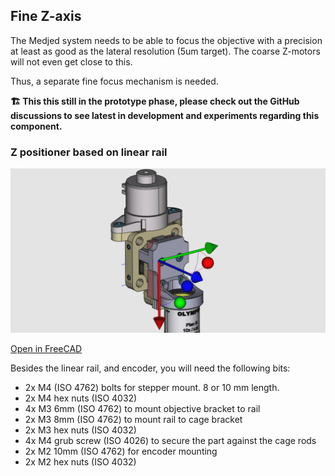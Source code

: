 ## Fine Z-axis

The Medjed system needs to be able to focus the objective with a precision at least as good as the lateral resolution (5um target). The coarse Z-motors will not even get close to this. 

Thus, a separate fine focus mechanism is needed. 

**🏗 This this still in the prototype phase, please check out the GitHub discussions to see latest in development and experiments regarding this component.**



### Z positioner based on linear rail

![](previews/z-positioner-assembly-stepper-linrail.png)

[Open in FreeCAD](z-positioner-assembly-stepper-linrail.FCStd)

Besides the linear rail, and encoder, you will need the following bits:

* 2x M4 (ISO 4762) bolts for stepper mount. 8 or 10 mm length.
* 2x M4 hex nuts (ISO 4032)
* 4x M3 6mm (ISO 4762) to mount objective bracket to rail
* 2x M3 8mm (ISO 4762) to mount rail to cage bracket
* 2x M3 hex nuts (ISO 4032)
* 4x M4 grub screw (ISO 4026) to secure the part against the cage rods
* 2x M2 10mm (ISO 4762) for encoder mounting
* 2x M2 hex nuts (ISO 4032)

